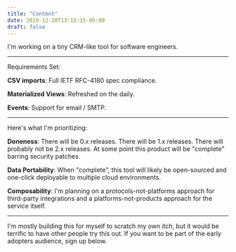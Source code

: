 ```yaml
---
title: "Content"
date: 2019-12-20T13:15:15-05:00
draft: false
---
```


I'm working on a tiny CRM-like tool for software engineers.

__________

Requirements Set:

**CSV imports**: Full IETF RFC-4180 spec compliance.

**Materialized Views**: Refreshed on the daily.

**Events**: Support for email / SMTP.

__________

Here's what I'm prioritizing:

**Doneness**: There will be 0.x releases. There will be 1.x releases. There will
probably not be 2.x releases. At some point this product will be "complete"
barring security patches.

**Data Portability**: When "complete", this tool will likely be open-sourced and
one-click deployable to multiple cloud environments.

**Composability**: I'm planning on a protocols-not-platforms approach for
third-party integrations and a platforms-not-products approach for the service
itself.

__________

I'm mostly building this for myself to scratch my own itch, but it would be
terrific to have other people try this out. If you want to be part of the early
adopters audience, sign up below.
